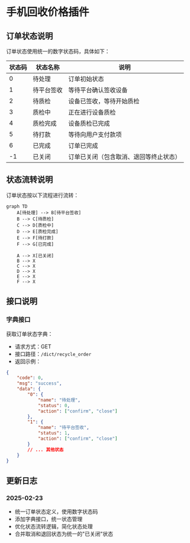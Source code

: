 # 手机回收价格插件

## 订单状态说明

订单状态使用统一的数字状态码，具体如下：

| 状态码 | 状态名称 | 说明 |
|--------|----------|------|
| 0 | 待处理 | 订单初始状态 |
| 1 | 待平台签收 | 等待平台确认签收设备 |
| 2 | 待质检 | 设备已签收，等待开始质检 |
| 3 | 质检中 | 正在进行设备质检 |
| 4 | 质检完成 | 设备质检已完成 |
| 5 | 待打款 | 等待向用户支付款项 |
| 6 | 已完成 | 订单已完成 |
| -1 | 已关闭 | 订单已关闭（包含取消、退回等终止状态） |

## 状态流转说明

订单状态按以下流程进行流转：

```mermaid
graph TD
    A[待处理] --> B[待平台签收]
    B --> C[待质检]
    C --> D[质检中]
    D --> E[质检完成]
    E --> F[待打款]
    F --> G[已完成]
    
    A --> X[已关闭]
    B --> X
    C --> X
    D --> X
    E --> X
    F --> X
```

## 接口说明

### 字典接口

获取订单状态字典：
- 请求方式：GET
- 接口路径：`/dict/recycle_order`
- 返回示例：
```json
{
    "code": 0,
    "msg": "success",
    "data": {
        "0": {
            "name": "待处理",
            "status": 0,
            "action": ["confirm", "close"]
        },
        "1": {
            "name": "待平台签收",
            "status": 1,
            "action": ["confirm", "close"]
        }
        // ... 其他状态
    }
}
```

## 更新日志

### 2025-02-23
- 统一订单状态定义，使用数字状态码
- 添加字典接口，统一状态管理
- 优化状态流转逻辑，简化状态处理
- 合并取消和退回状态为统一的"已关闭"状态
